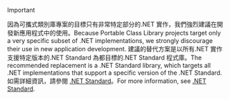> [!IMPORTANT]
> <span data-ttu-id="51e86-101">因為可攜式類別庫專案的目標只有非常特定部分的.NET 實作，我們強烈建議在開發新應用程式中的使用。</span><span class="sxs-lookup"><span data-stu-id="51e86-101">Because Portable Class Library projects target only a very specific subset of .NET implementations, we strongly discourage their use in new application development.</span></span> <span data-ttu-id="51e86-102">建議的替代方案是以所有.NET 實作支援特定版本的.NET Standard 為都目標的.NET Standard 程式庫。</span><span class="sxs-lookup"><span data-stu-id="51e86-102">The recommended replacement is a .NET Standard library, which targets all .NET implementations that support a specific version of the .NET Standard.</span></span> <span data-ttu-id="51e86-103">如需詳細資訊，請參閱 [.NET Standard](~/docs/standard/net-standard.md)。</span><span class="sxs-lookup"><span data-stu-id="51e86-103">For more information, see [.NET Standard](~/docs/standard/net-standard.md).</span></span>